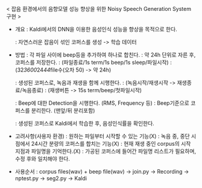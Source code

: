 < 잡음 환경에서의 음향모델 성능 향상을 위한 Noisy Speech Generation System 구현 >

- 개요
  : Kaldi에서의 DNN을 이용한 음성인식 성능을 향상을 목적으로 한다.
  
  : 자연스러운 잡음이 섞인 코퍼스를 생성 -> 학습 데이터

- 방법
  : 각 파일 사이에 beep등을 추가하여 하나로 합친다.
  : 약 24h 단위로 자른 후, 코퍼스를 저장한다. 
  : (파일종료/1s term/1s beep/1s sleep/파일시작)
  : (32*3600*24*44*file수(오차 50) -> 약 24h)

  : 생성된 코퍼스로, 녹음과 재생을 함께 시행한다.
  : (녹음시작/재생시작 -> 재생종료/녹음종료)
  : (재생버튼 -> 15s term/beep/첫파일시작)

  : Beep에 대한 Detection을 시행한다. (RMS, Frequency 등)
  : Beep기준으로 코퍼스를 분리한다. (맨앞/뒤 분리포함)

  : 생성된 코퍼스로 Kaldi에서 학습한 후, 음성인식률을 확인한다.

- 고려사항(사용자 환경)
  : 원하는 파일부터 시작할 수 있는 기능(X)
  : 녹음 중, 중단 시점에서 24시간 분량의 코퍼스를 합치는 기능(X)
  : 현재 재생 중인 corpus의 시작 지점과 파일명을 기억한다.(X)
  : 가공된 코퍼스에 들어간 파일명 리스트가 필요하며, 수정 후와 일치해야 한다.

- 사용순서
  : corpus files(wav) + beep file(wav) -> join.py -> Recording -> nptest.py -> seg2.py -> Kaldi

